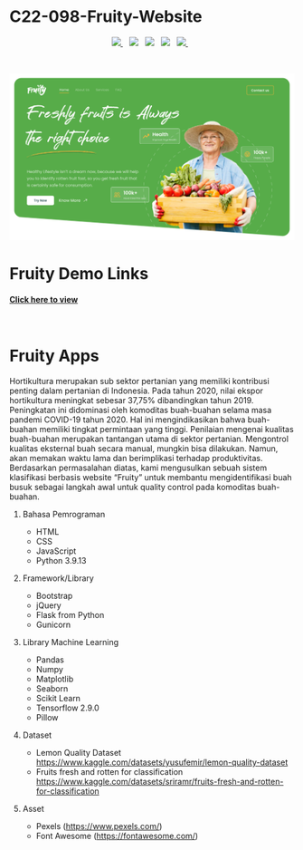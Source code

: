 # C22-098-Fruity-Website

<p align='center'>
  <a href="https://www.python.org/">
    <img src="https://img.shields.io/badge/Python-3776AB?style=for-the-badge&logo=python&logoColor=white" />        
  </a>&nbsp;&nbsp;
  <a href="https://www.w3.org/standards/webdesign/htmlcss">
    <img src="https://img.shields.io/badge/HTML5-E34F26?style=for-the-badge&logo=html5&logoColor=white"/></a>&nbsp;&nbsp;
  <a href="https://www.w3.org/standards/webdesign/htmlcss">
    <img src="https://img.shields.io/badge/CSS3-1572B6?style=for-the-badge&logo=css3&logoColor=white"/></a>&nbsp;&nbsp;
  <a href="https://www.javascript.com/">
    <img src="https://img.shields.io/badge/JavaScript-F7DF1E?style=for-the-badge&logo=javascript&logoColor=black"/></a>&nbsp;&nbsp;
  <a href="https://www.tensorflow.org/">
    <img src="https://img.shields.io/badge/TensorFlow-FF6F00?style=for-the-badge&logo=tensorflow&logoColor=white" />
  </a>&nbsp;&nbsp;
</p>

<br>

<p align='center'>
    <img src ="readme-thumb/display-page.png" alt="Display Home">
</p>

# Fruity Demo Links
#### [**Click here to view**](https://try-deploy-website.herokuapp.com/)

<br>

# Fruity Apps

Hortikultura merupakan sub sektor pertanian yang memiliki kontribusi penting dalam pertanian di Indonesia. Pada tahun 2020, nilai ekspor hortikultura meningkat sebesar 37,75% dibandingkan tahun 2019. Peningkatan ini didominasi oleh komoditas buah-buahan selama masa pandemi COVID-19 tahun 2020. Hal ini mengindikasikan bahwa buah-buahan memiliki tingkat permintaan yang tinggi. Penilaian mengenai kualitas buah-buahan merupakan tantangan utama di sektor pertanian.  Mengontrol kualitas eksternal buah secara manual, mungkin bisa dilakukan. Namun, akan memakan waktu lama dan berimplikasi terhadap produktivitas. Berdasarkan permasalahan diatas, kami mengusulkan sebuah sistem klasifikasi berbasis website “Fruity” untuk membantu mengidentifikasi buah busuk sebagai langkah awal untuk quality control pada komoditas buah-buahan.

1. Bahasa Pemrograman
   - HTML
   - CSS
   - JavaScript
   - Python 3.9.13

2. Framework/Library
   - Bootstrap
   - jQuery
   - Flask from Python
   - Gunicorn 

3. Library Machine Learning
   - Pandas
   - Numpy
   - Matplotlib
   - Seaborn
   - Scikit Learn
   - Tensorflow 2.9.0
   - Pillow

4. Dataset
   - Lemon Quality Dataset https://www.kaggle.com/datasets/yusufemir/lemon-quality-dataset 
   - Fruits fresh and rotten for classification https://www.kaggle.com/datasets/sriramr/fruits-fresh-and-rotten-for-classification 

5. Asset
   - Pexels (https://www.pexels.com/)
   - Font Awesome (https://fontawesome.com/)
